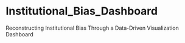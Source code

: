 # Institutional_Bias_Dashboard
Reconstructing Institutional Bias Through a Data-Driven Visualization Dashboard
